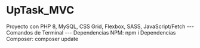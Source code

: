 # UpTask_MVC
Proyecto con PHP 8, MySQL, CSS Grid, Flexbox, SASS, JavaScript/Fetch
--- Comandos de Terminal ---
Dependencias NPM: npm i
Dependencias Composer: composer update
